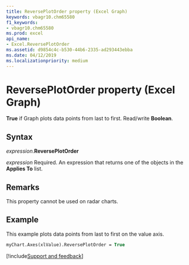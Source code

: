```yaml
---
title: ReversePlotOrder property (Excel Graph)
keywords: vbagr10.chm65580
f1_keywords:
- vbagr10.chm65580
ms.prod: excel
api_name:
- Excel.ReversePlotOrder
ms.assetid: d9854c4c-b530-44b6-2335-ad293443ebba
ms.date: 04/12/2019
ms.localizationpriority: medium
---
```



# ReversePlotOrder property (Excel Graph)

**True** if Graph plots data points from last to first. Read/write **Boolean**.

## Syntax

_expression_.**ReversePlotOrder**

_expression_ Required. An expression that returns one of the objects in the **Applies To** list.

## Remarks

This property cannot be used on radar charts.


## Example

This example plots data points from last to first on the value axis.

```vb
myChart.Axes(xlValue).ReversePlotOrder = True
```

[!include[Support and feedback](~/includes/feedback-boilerplate.md)]